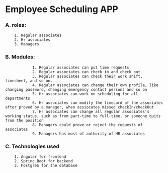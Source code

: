 # Employee Scheduling APP

### A. roles:

      	1. Regular associates
      	2. Hr associates
      	3. Managers

### B. Modules:

                1. Regular associates can put time requests
                2. Regular associates can check in and check out
                3. Regular associates can check their work shift, timesheet, and so on.
                4. Regular associates can change their own profile, like changing password, changing emergency contact persons and so on
                5. Hr associates can work on scheduling for all departments
                6. Hr associates can modify the timecard of the associates after proved by a manager, when assiocates missed checkIn/checkOut
                7. Hr associates can change all regular associates's working status, such as from part-time to full-time, or someone quits from the position
                8. Managers could prove or reject the requests of associates
                9. Managers has most of authority of HR associates

### C. Technologies used

      	1. Angular for frontend
      	2. Spring Boot for backend
      	3. PostgreS for the database
